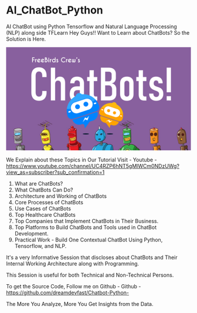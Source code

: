 # AI_ChatBot_Python
AI ChatBot using Python Tensorflow and Natural Language Processing (NLP) along side TFLearn
Hey Guys!! Want to Learn about ChatBots? So the Solution is Here.

![Screenshot](Untitled.png)

We Explain about these Topics in Our Tutorial Visit - Youtube -https://www.youtube.com/channel/UC4RZP6hNT5gMlWCm0NDzUWg?view_as=subscriber?sub_confirmation=1
1. What are ChatBots?
2. What ChatBots Can Do?
3. Architecture and Working of ChatBots
4. Core Processes of ChatBots
5. Use Cases of ChatBots
6. Top Healthcare ChatBots
7. Top Companies that Implement ChatBots in Their Business.
8. Top Platforms to Build ChatBots and Tools used in ChatBot Development.
9. Practical Work - Build One Contextual ChatBot Using Python, Tensorflow, and NLP.

It's a very Informative Session that discloses about ChatBots and Their Internal Working Architecture along with Programming.

This Session is useful for both Technical and Non-Technical Persons.

To get the Source Code, Follow me on Github -
Github - https://github.com/dreamdevfast/Chatbot-Python-

The More You Analyze, More You Get Insights from the Data.
